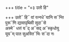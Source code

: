 +++
title = "०३ उतो हि"

+++
उतो᳓ हि᳓ वां रत्नधे᳓यानि स᳓न्ति  
पुरू᳓णि द्यावापृथिवी सुदा᳓से  
अस्मे᳓ धत्तं य᳓द् अ᳓सद् अ᳓स्कृधोयु  
यूय᳓म् पात सुअस्ति᳓भिः स᳓दा नः